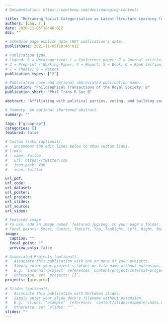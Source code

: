 ```yaml
---
# Documentation: https://wowchemy.com/docs/managing-content/

title: "Reframing Social Categorisation as Latent Structure Learning for Understanding Political Behaviour"
authors: [Lau, T.]
date: 2020-11-05T18:46:01Z
doi: ""

# Schedule page publish date (NOT publication's date).
publishDate: 2021-11-05T18:46:01Z

# Publication type.
# Legend: 0 = Uncategorized; 1 = Conference paper; 2 = Journal article;
# 3 = Preprint / Working Paper; 4 = Report; 5 = Book; 6 = Book section;
# 7 = Thesis; 8 = Patent
publication_types: ["2"]

# Publication name and optional abbreviated publication name.
publication: "Philosophical Transactions of the Royal Society: B"
publication_short: "Phil Trans R Soc B"

abstract: "Affiliating with political parties, voting, and building coalitions all contribute to the functioning of our political systems. One core component of this is social categorisation—being able to recognise others as fellow in-group members or members of the out-group. Without this capacity, we would be unable to coordinate with in-group members or avoid out-group members. Past research in social psychology and cognitive neuroscience examining social categorisation has suggested that one way to identify in-group members may be to directly compute the similarity between oneself and the target (dyadic similarity). This model, however, does not account for the fact that the group membership brought to bear is context-dependent. This review argues that a more comprehensive understanding of how we build representations of social categories (and the subsequent impact on our behaviours) must first expand our conceptualisation of social categorisation beyond simple dyadic similarity. Further, a generalisable account of social categorisation must also provide domain-general, quantitative predictions for us to test hypotheses about social categorisation. Here, we introduce an alternative model—one in which we infer latent groups of people through latent structure learning. We examine experimental evidence for this account and discuss potential implications for understanding the political mind."

# Summary. An optional shortened abstract.
summary: ""

tags: ["grouprep"]
categories: []
featured: false

# Custom links (optional).
#   Uncomment and edit lines below to show custom links.
# links:
# - name: Follow
#   url: https://twitter.com
#   icon_pack: fab
#   icon: twitter

url_pdf:
url_code:
url_dataset:
url_poster:
url_project:
url_slides:
url_source:
url_video:

# Featured image
# To use, add an image named `featured.jpg/png` to your page's folder. 
# Focal points: Smart, Center, TopLeft, Top, TopRight, Left, Right, BottomLeft, Bottom, BottomRight.
image:
  caption: ""
  focal_point: ""
  preview_only: false

# Associated Projects (optional).
#   Associate this publication with one or more of your projects.
#   Simply enter your project's folder or file name without extension.
#   E.g. `internal-project` references `content/project/internal-project/index.md`.
#   Otherwise, set `projects: []`.
projects: [grouprep]

# Slides (optional).
#   Associate this publication with Markdown slides.
#   Simply enter your slide deck's filename without extension.
#   E.g. `slides: "example"` references `content/slides/example/index.md`.
#   Otherwise, set `slides: ""`.
slides: ""
---
```

